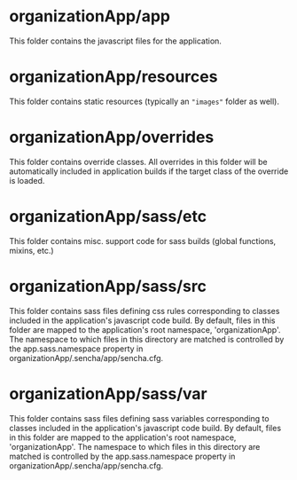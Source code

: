 # organizationApp/app

This folder contains the javascript files for the application.

# organizationApp/resources

This folder contains static resources (typically an `"images"` folder as well).

# organizationApp/overrides

This folder contains override classes. All overrides in this folder will be 
automatically included in application builds if the target class of the override
is loaded.

# organizationApp/sass/etc

This folder contains misc. support code for sass builds (global functions, 
mixins, etc.)

# organizationApp/sass/src

This folder contains sass files defining css rules corresponding to classes
included in the application's javascript code build.  By default, files in this 
folder are mapped to the application's root namespace, 'organizationApp'. The
namespace to which files in this directory are matched is controlled by the
app.sass.namespace property in organizationApp/.sencha/app/sencha.cfg. 

# organizationApp/sass/var

This folder contains sass files defining sass variables corresponding to classes
included in the application's javascript code build.  By default, files in this 
folder are mapped to the application's root namespace, 'organizationApp'. The
namespace to which files in this directory are matched is controlled by the
app.sass.namespace property in organizationApp/.sencha/app/sencha.cfg. 
